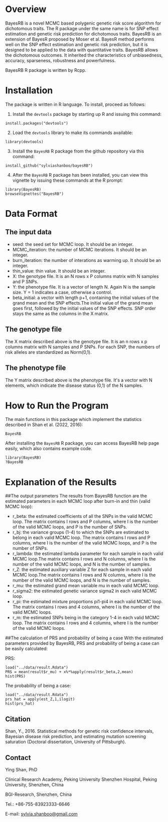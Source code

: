 # Overview
BayesRB is a novel MCMC based polygenic genetic risk score algorithm for dichotomous traits. The R package under the same name is for SNP effect estimation and genetic risk prediction for dichotomous traits. BayesRB is an extension of BayesR proposed by Moser et al. BayesR method performs well on the SNP effect estimation and genetic risk prediction, but it is designed to be applied to the data with quantitative traits. BayesRB allows the dichotomous outcomes. It inherited the characteristics of unbiasedness, accuracy, sparseness, robustness and powerfulness. 

BayesRB R package is written by Rcpp.

# Installation

The package is written in R language. To install, proceed as follows:

1. Install the `devtools` package by starting up R and issuing this command:

```
install.packages("devtools")
```

2. Load the `devtools` library to make its commands available:

```
library(devtools)
```

3. Install the `BayesRB` R package from the github repository via this command:

```
install_github("sylviashanboo/bayesRB")
```

4. After the `BayesRB` R package has been installed, you can view this vignette by issuing these commands at the R prompt:

```
library(BayesRB)
browseVignettes("BayesRB")
```

# Data Format

## The input data
* seed: the seed set for MCMC loop. It should be an integer.
* MCMC_iteration: the number of MCMC iterations. It should be an integer.
* burn_iteration: the number of interations as warming up. It should be an integer.
* thin_value: thin value. It should be an integer.
* X: the genotype file. It is an N rows x P columns matrix with N samples and P SNPs.
* Y: the phenotype file. It is a vector of length N. Again N is the sample size. Y = 1 indicates a case, otherwise a control.
* beta_initial: a vector with length p+1, containing the initial values of the grand mean and the SNP effects.The initial value of the grand mean goes first, followed by the initial values of the SNP effects. SNP order stays the same as the columns in the X matrix.

## The genotype file
The X matrix described above is the genotype file. It is an n rows x p columns matrix with N samples and P SNPs. For each SNP, the numbers of risk alleles are standardized as Norm(0,1).

## The phenotype file
The Y matrix described above is the phenotype file. It's a vector with N elements, which indicate the disease status (0,1) of the N samples. 

# How to Run the Program
The main functions in this package which implement the statistics described in Shan et al. (2022, 2016):

`BayesRB`

After installing the `BayesRB` R package, you can access BayesRB help page easily, which also contains example code.  
```
library(BayesRB)
?BayesRB
```

# Explanation of the Results

##The output parameters
The results from BayesRB function are the estimated parameters in each MCMC loop after burn-in and thin (valid MCMC loop):

* r_beta: the estimated coefficients of all the SNPs in the valid MCMC loop. The matrix contains I rows and P columns, where I is the number of the valid MCMC loops, and P is the number of SNPs.
* r_bj: the variance groups (1-4) to which the SNPs are estimated to belong in each valid MCMC loop. The matrix contains I rows and P columns, where I is the number of the valid MCMC loops, and P is the number of SNPs.
* r_lambda: the estimated lambda parameter for each sample in each valid MCMC loop.The matrix contains I rows and N columns, where I is the number of the valid MCMC loops, and N is the number of samples.
* r_Z: the estimated auxiliary variable Z for each sample in each valid MCMC loop.The matrix contains I rows and N columns, where I is the number of the valid MCMC loops, and N is the number of samples.
* r_mu: the estimated grand mean variable mu in each valid MCMC loop.
* r_sigma2: the estimated genetic variance sigma2 in each valid MCMC loop.
* r_pi: the estimated mixture proportions pi1-pi4 in each valid MCMC loop. The matrix contains I rows and 4 columns, where I is the number of the valid MCMC loops.
* r_m: the estimated SNPs being in the category 1-4 in each valid MCMC loop. The matrix contains I rows and 4 columns, where I is the number of the valid MCMC loops.

##The calculation of PRS and probability of being a case
With the estimated parameters provided by BayesRB, PRS and probability of being a case can be easily calculated:

PRS:
```
load("../data/result.Rdata")
PRS = mean(result$r_mu) + x%*%apply(result$r_beta,2,mean)
hist(PRS)
```
The probability of being a case:
```
load("../data/result.Rdata")
prs_hat = apply(est_Z,1,ilogit)
hist(prs_hat)
```

## Citation
Shan, Y., 2016. Statistical methods for genetic risk confidence intervals, Bayesian disease risk prediction, and estimating mutation screening saturation (Doctoral dissertation, University of Pittsburgh).

## Contact
Ying Shan, PhD

Clinical Research Academy, Peking University Shenzhen Hospital, Peking University, Shenzhen, China

BGI-Research, Shenzhen, China

Tel.: +86-755-83923333-6646

E-mail: sylvia.shanboo@gmail.com
